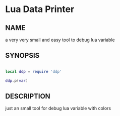 # Lua Data Printer

## NAME

a very very small and easy tool to debug lua variable

## SYNOPSIS

``` lua

local ddp = require 'ddp'

ddp.p(var)

```

## DESCRIPTION

just an small tool for debug lua variable with colors
